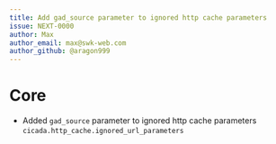```yaml
---
title: Add gad_source parameter to ignored http cache parameters
issue: NEXT-0000
author: Max
author_email: max@swk-web.com
author_github: @aragon999
---
```

# Core
* Added `gad_source` parameter to ignored http cache parameters `cicada.http_cache.ignored_url_parameters`
